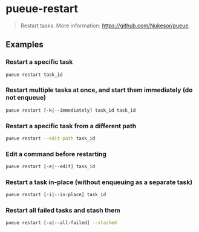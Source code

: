 # pueue-restart

> Restart tasks. More information: <https://github.com/Nukesor/pueue>.

## Examples

### Restart a specific task

```bash
pueue restart task_id
```

### Restart multiple tasks at once, and start them immediately (do not enqueue)

```bash
pueue restart [-k|--immediately] task_id task_id
```

### Restart a specific task from a different path

```bash
pueue restart --edit-path task_id
```

### Edit a command before restarting

```bash
pueue restart [-e|--edit] task_id
```

### Restart a task in-place (without enqueuing as a separate task)

```bash
pueue restart [-i|--in-place] task_id
```

### Restart all failed tasks and stash them

```bash
pueue restart [-a|--all-failed] --stashed
```

